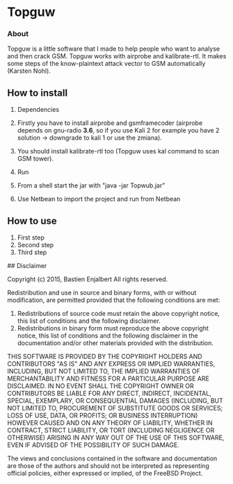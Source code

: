 # Topguw
### About
Topguw is a little software that I made to help people who want to analyse and then crack GSM. 
Topguw works with airprobe and kalibrate-rtl. 
It makes some steps of the know-plaintext attack vector to GSM automatically (Karsten Nohl).

## How to install
1. Dependencies 
  1. Firstly you have to install airprobe and gsmframecoder (airprobe depends on gnu-radio **3.6**, so if you use Kali 2 for example you have 2 solution -> downgrade to kali 1 or use the zmiana).
  2. You should install kalibrate-rtl too (Topguw uses kal command to scan GSM tower).

2. Run
  1. From a shell start the jar with "java -jar Topwub.jar"
  2. Use Netbean to import the project and run from Netbean

## How to use
1. First step
2. Second step
3. Third step

## Disclaimer

Copyright (c) 2015, Bastien Enjalbert All rights reserved.

Redistribution and use in source and binary forms, with or without
modification, are permitted provided that the following conditions are met:

1. Redistributions of source code must retain the above copyright notice, this
   list of conditions and the following disclaimer.
2. Redistributions in binary form must reproduce the above copyright notice,
   this list of conditions and the following disclaimer in the documentation
   and/or other materials provided with the distribution.

THIS SOFTWARE IS PROVIDED BY THE COPYRIGHT HOLDERS AND CONTRIBUTORS "AS IS" AND
ANY EXPRESS OR IMPLIED WARRANTIES, INCLUDING, BUT NOT LIMITED TO, THE IMPLIED
WARRANTIES OF MERCHANTABILITY AND FITNESS FOR A PARTICULAR PURPOSE ARE
DISCLAIMED. IN NO EVENT SHALL THE COPYRIGHT OWNER OR CONTRIBUTORS BE LIABLE FOR
ANY DIRECT, INDIRECT, INCIDENTAL, SPECIAL, EXEMPLARY, OR CONSEQUENTIAL DAMAGES
(INCLUDING, BUT NOT LIMITED TO, PROCUREMENT OF SUBSTITUTE GOODS OR SERVICES;
LOSS OF USE, DATA, OR PROFITS; OR BUSINESS INTERRUPTION) HOWEVER CAUSED AND
ON ANY THEORY OF LIABILITY, WHETHER IN CONTRACT, STRICT LIABILITY, OR TORT
(INCLUDING NEGLIGENCE OR OTHERWISE) ARISING IN ANY WAY OUT OF THE USE OF THIS
SOFTWARE, EVEN IF ADVISED OF THE POSSIBILITY OF SUCH DAMAGE.

The views and conclusions contained in the software and documentation are those
of the authors and should not be interpreted as representing official policies,
either expressed or implied, of the FreeBSD Project.
